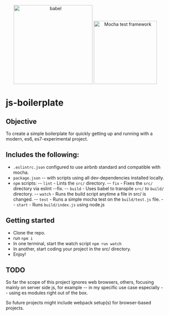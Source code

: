 <p align="center">
  <img  alt="babel" src="https://raw.githubusercontent.com/babel/logo/master/babel.png" width="250">
  <img src="https://cldup.com/xFVFxOioAU.svg" alt="Mocha test framework" width="200"/>
</p>

# js-boilerplate
## Objective
To create a simple boilerplate for quickly getting up and running with a modern, es6, es7-experimental project.

## Includes the following:
- `.eslintrc.json` configured to use airbnb standard and compatible with mocha.
- `package.json` -- with scripts using all dev-dependencies installed locally.
- `npm` scripts:
-- `lint` - Lints the `src/` directory.
-- `fix` - Fixes the `src/` directory via eslint --fix.
-- `build` - Uses babel to transpile `src/` to `build/` directory.
-- `watch` - Runs the build script anytime a file in src/ is changed.
-- `test` - Runs a simple mocha test on the `build/test.js` file.
-- `start` - Runs `build/index.js` using node.js

## Getting started
- Clone the repo.
- run `npm i`
- In one terminal, start the watch script `npm run watch`
- In another, start coding your project in the src/ directory.
- Enjoy!

## TODO
So far the scope of this project ignores web browsers, others, focusing mainly on server side js, for example -- in my specific use case especially -- using es modules right out of the box.

So future projects might include webpack setup(s) for browser-based projects.
